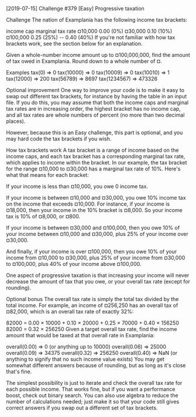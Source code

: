 [2019-07-15] Challenge #379 [Easy] Progressive taxation

Challenge
The nation of Examplania has the following income tax brackets:

income cap marginal tax rate
¤10,000 0.00 (0%)
¤30,000 0.10 (10%)
¤100,000 0.25 (25%)
-- 0.40 (40%)
If you're not familiar with how tax brackets work, see the section below for an explanation.

Given a whole-number income amount up to ¤100,000,000, find the amount of tax owed in Examplania. Round down to a whole number of ¤.

Examples
tax(0) => 0
tax(10000) => 0
tax(10009) => 0
tax(10010) => 1
tax(12000) => 200
tax(56789) => 8697
tax(1234567) => 473326

Optional improvement
One way to improve your code is to make it easy to swap out different tax brackets, for instance by having the table in an input file. If you do this, you may assume that both the income caps and marginal tax rates are in increasing order, the highest bracket has no income cap, and all tax rates are whole numbers of percent (no more than two decimal places).

However, because this is an Easy challenge, this part is optional, and you may hard code the tax brackets if you wish.

How tax brackets work
A tax bracket is a range of income based on the income caps, and each tax bracket has a corresponding marginal tax rate, which applies to income within the bracket. In our example, the tax bracket for the range ¤10,000 to ¤30,000 has a marginal tax rate of 10%. Here's what that means for each bracket:

If your income is less than ¤10,000, you owe 0 income tax.

If your income is between ¤10,000 and ¤30,000, you owe 10% income tax on the income that exceeds ¤10,000. For instance, if your income is ¤18,000, then your income in the 10% bracket is ¤8,000. So your income tax is 10% of ¤8,000, or ¤800.

If your income is between ¤30,000 and ¤100,000, then you owe 10% of your income between ¤10,000 and ¤30,000, plus 25% of your income over ¤30,000.

And finally, if your income is over ¤100,000, then you owe 10% of your income from ¤10,000 to ¤30,000, plus 25% of your income from ¤30,000 to ¤100,000, plus 40% of your income above ¤100,000.

One aspect of progressive taxation is that increasing your income will never decrease the amount of tax that you owe, or your overall tax rate (except for rounding).

Optional bonus
The overall tax rate is simply the total tax divided by the total income. For example, an income of ¤256,250 has an overall tax of ¤82,000, which is an overall tax rate of exactly 32%:

82000 = 0.00 × 10000 + 0.10 × 20000 + 0.25 × 70000 + 0.40 × 156250
82000 = 0.32 × 256250
Given a target overall tax rate, find the income amount that would be taxed at that overall rate in Examplania:

overall(0.00) => 0 (or anything up to 10000)
overall(0.06) => 25000
overall(0.09) => 34375
overall(0.32) => 256250
overall(0.40) => NaN (or anything to signify that no such income value exists)
You may get somewhat different answers because of rounding, but as long as it's close that's fine.

The simplest possibility is just to iterate and check the overall tax rate for each possible income. That works fine, but if you want a performance boost, check out binary search. You can also use algebra to reduce the number of calculations needed; just make it so that your code still gives correct answers if you swap out a different set of tax brackets.
